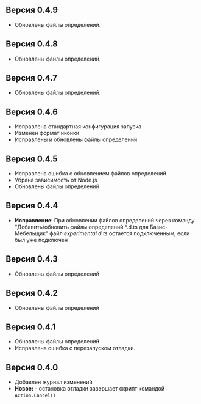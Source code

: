 ## Версия 0.4.9
  - Обновлены файлы определений.

## Версия 0.4.8
  - Обновлены файлы определений.

## Версия 0.4.7
  - Обновлены файлы определений.

## Версия 0.4.6
  - Исправлена стандартная конфигурация запуска
  - Изменен формат иконки
  - Исправлены и обновлены файлы определений

## Версия 0.4.5
  - Исправлена ошибка с обновлением файлов определений
  - Убрана зависимость от Node.js
  - Обновлены файлы определений

## Версия 0.4.4
  - **Исправление**: При обновлении файлов определений через команду "Добавить/обновить файлы определений *.d.ts для Базис-Мебельщик" файл _experimental.d.ts_ остается подключенным, если был уже подключен

## Версия 0.4.3
  - Обновлены файлы определений

## Версия 0.4.2
  - Обновлены файлы определений

## Версия 0.4.1
  - Обновлены файлы определений
  - Исправлена ошибка с перезапуском отладки.

## Версия 0.4.0
  - Добавлен журнал изменений
  - **Новое:** - остановка отладки завершает скрипт командой `Action.Cancel()`
